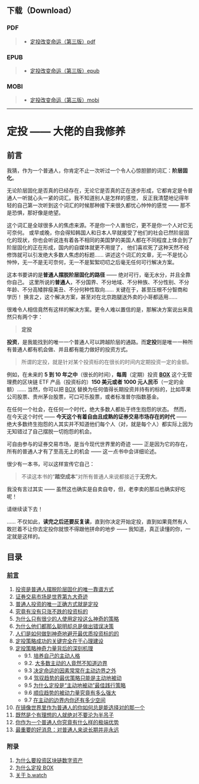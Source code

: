 ## 下载（Download）

### PDF

> * [定投改变命运（第三版）pdf](https://github.com/xiaolai/regular-investing-in-box/raw/master/docs/pdf/on-regularinvesting-cn.pdf)

### EPUB
> * [定投改变命运（第三版）epub](https://github.com/xiaolai/regular-investing-in-box/raw/master/docs/epub/OnRegularInvesting_cn.epub)

### MOBI
> * [定投改变命运（第三版）mobi](https://github.com/xiaolai/regular-investing-in-box/raw/master/docs/mobi/OnRegularInvesting_cn.mobi)

-----

# 定投 —— 大佬的自我修养
## 前言

我猜，作为一个普通人，你肯定不止一次听过一个令人心惊胆颤的词汇：**阶层固化**。

无论阶层固化是否真的已经存在，无论它是否真的正在逐步形成，它都肯定是令普通人一听就心头一紧的词汇。我不知道别人是怎样的感觉，
反正我清楚地记得年轻的自己第一次听到这个词汇的时候那种接下来很久都忧心忡忡的感觉  —— 那不是恐惧，那好像是绝望。

这个词汇是全球很多人的焦虑来源。不是你一个人害怕它，更不是你一个人对它无可奈何。
或早或晚，你会得知韩国人和日本人早就接受了他们的社会已然阶层固化的现状，你也会听说连有着各不相同的美国梦的美国人都在不同程度上体会到了阶层固化的正在形成，国内的自媒体就更不用提了，
他们喜欢死了这种天然不经修饰就可以引发绝大多数人焦虑的标题…… 讲述这个词汇的文章，无一不是忧心忡忡，无一不是无可奈何，无一不是絮絮叨叨之后毫无任何可行解决方案。

这本书要讲的是**普通人摆脱阶层固化的路径** —— 绝对可行，毫无水分，并且全靠你自己。
这里所说的**普通人**，不分国界、不分地域、不分种族、不分性别、不分年龄、不分高矮胖瘦美丑、不分何种性取向…… 关键在于，甚至压根不分智商和学历！
换言之，这个解决方案，甚至对在北京跑腿送外卖的小哥都适用……

很难令人相信竟然有这样的解决方案。更令人难以置信的是，那解决方案说出来竟然只有两个字：

> **定投**

**投资**，是我能找到的唯一一个普通人可以跨越阶层的通路。而**定投**则是唯一一种所有普通人都有机会做、并且都有能力做好的投资方式。

> 所谓的定投，就是针对某个投资标的在很长的时间内定期投资一定的金额。

例如，在未来的 **5 到 10 年之中**（很长的时间），**每周**（定期）投资 **[BOX](https://b.watch)** 
这个无管理费的区块链 ETF 产品（投资标的）**150 美元或者 1000 元人民币**（一定的金额）…… 
当然，你可以把 [BOX](https://b.watch) 替换为任何值得长期投资并持有的标的，比如苹果公司股票、贵州茅台股票，可口可乐股票，或者标准普尔指数基金。

在任何一个社会，在任何一个时代，绝大多数人都处于终生抱怨的状态。
然而，在今天这个时代 —— **今天这个有着自由且成熟的证券交易市场存在的时代** —— 绝大多数终生抱怨的人其实并不知道他们每个人（对，就是每个人）都实际上因为无知错过了自己摆脱一切抱怨的机会。

可自由参与的证券交易市场，是当今现代世界里的奇迹 —— 正是因为它的存在，所有的普通人才有了至高无上的机会 —— 这一点书中会详细论述。

很少有一本书，可以这样宣传它自己：

> 不读这本书的“**踏空成本**”对所有普通人来说都接近于**无穷大**。

我没有言过其实 —— 虽然这也确实是自卖自夸，但，老李卖的那瓜也确实好吃呢！

请继续读下去！

…… 不仅如此，**读完之后还要反复读**，直到你决定开始定投，直到如果竟然有人敢拦着不让你去定投你就恨不得跟他拼命的地步 —— 我知道，真正读懂的你，一定就是这样的。

## 目录

### [前言](README.md)

1. [投资是普通人摆脱阶层固化的唯一靠谱方式](lib/01.md)
2. [证券交易市场是世界第九大奇迹](lib/02.md)
3. [普通人投资的唯一正确方式就是定投](lib/03.md)
4. [究竟有没有只涨不跌的投资标的](lib/04.md)
5. [为什么只有很少的人使用定投这么神奇的策略](lib/05.md)
6. [为什么他们都那么聪明却总是做出错误决策](lib/06.md)
7. [人们是如何做到神奇地避开最优质投资标的的](lib/07.md)
8. [定投策略成功的关键完全在于心理建设](lib/08.md)
9. [定投策略神奇力量背后的深刻机理](lib/09.1.md)
    - 9.1. [培养自己的主动人格](lib/09.1.md)
    - 9.2. [大多数主动的人竟然不知道边界](lib/09.2.md)
    - 9.3 [决定命运的因素常常在主动边界之外](lib/09.3.md)
    - 9.4 [驾驭趋势的最优策略只能是主动地被动](lib/09.4.md)
    - 9.5 [为什么定投是“主动地被动”最佳践行策略](lib/09.5.md)
    - 9.6 [顺应趋势的被动力量究竟有多么强大](lib/09.6.md)
    - 9.7 [在主动的边界内你还有多少空间](lib/09.7.md)
10. [在镜像世界里作为普通人的你如何总是能选择对的那一个](lib/10.md)
11. [既然是个有理想的人就绝对不要沦为半吊子](lib/11.md)
12. [你作为一个普通人你究竟有什么样的极端优势](lib/12.md)
13. [最重要的好消息：对普通人来说长期并非永远](lib/13.md)

### 附录

1. [为什么要投资区块链数字资产](z-appendix.01.md)
2. [为什么定投 BOX](z-appendix.02.md)
3. [关于 b.watch](z-appendix.03.md)
